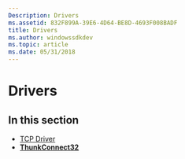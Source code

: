 ```yaml
---
Description: Drivers
ms.assetid: 832F899A-39E6-4D64-BE8D-4693F008BADF
title: Drivers
ms.author: windowssdkdev
ms.topic: article
ms.date: 05/31/2018
---
```


# Drivers

## In this section

-   [TCP Driver](tcp-driver.md)
-   [**ThunkConnect32**](thunkconnect32.md)

 

 



